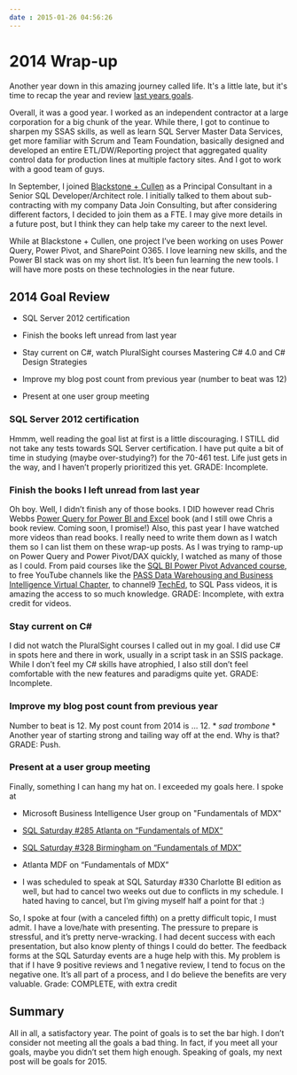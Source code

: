 ```yaml
---
date : 2015-01-26 04:56:26
---
```

# 2014 Wrap-up

Another year down in this amazing journey called life. It's a little late, but it's time to recap the year and review [last years goals](/blog/2014/2/3/wrapping-up-late-2013).

Overall, it was a good year. I worked as an independent contractor at a large corporation for a big chunk of the year. While there, I got to continue to sharpen my SSAS skills, as well as learn SQL Server Master Data Services, get more familiar with Scrum and Team Foundation, basically designed and developed an entire ETL/DW/Reporting project that aggregated quality control data for production lines at multiple factory sites. And I got to work with a good team of guys.

In September, I joined [Blackstone + Cullen](http://www.blackstoneandcullen.com/) as a Principal Consultant in a Senior SQL Developer/Architect role. I initially talked to them about sub-contracting with my company Data Join Consulting, but after considering different factors, I decided to join them as a FTE. I may give more details in a future post, but I think they can help take my career to the next level.

While at Blackstone + Cullen, one project I’ve been working on uses Power Query, Power Pivot, and SharePoint O365. I love learning new skills, and the Power BI stack was on my short list. It’s been fun learning the new tools. I will have more posts on these technologies in the near future.

## 2014 Goal Review

- SQL Server 2012 certification

- Finish the books left unread from last year

- Stay current on C#, watch PluralSight courses Mastering C# 4.0 and C# Design Strategies

- Improve my blog post count from previous year (number to beat was 12)

- Present at one user group meeting

### SQL Server 2012 certification

Hmmm, well reading the goal list at first is a little discouraging. I STILL did not take any tests towards SQL Server certification. I have put quite a bit of time in studying (maybe over-studying?) for the 70-461 test. Life just gets in the way, and I haven’t properly prioritized this yet. GRADE: Incomplete.

### Finish the books I left unread from last year

Oh boy. Well, I didn’t finish any of those books. I DID however read Chris Webbs [Power Query for Power BI and Excel](http://www.apress.com/9781430266914) book (and I still owe Chris a book review. Coming soon, I promise!) Also, this past year I have watched more videos than read books. I really need to write them down as I watch them so I can list them on these wrap-up posts. As I was trying to ramp-up on Power Query and Power Pivot/DAX quickly, I watched as many of those as I could. From paid courses like the [SQL BI Power Pivot Advanced course](https://www.udemy.com/power-pivot-workshop-advanced/), to free YouTube channels like the [PASS Data Warehousing and Business Intelligence Virtual Chapter](https://www.youtube.com/channel/UCCCfvrqpqo4krycPTrQT4LA), to channel9 [TechEd](http://channel9.msdn.com/Events/TechEd/Europe/2014), to SQL Pass videos, it is amazing the access to so much knowledge. GRADE: Incomplete, with extra credit for videos.

### Stay current on C\#

I did not watch the PluralSight courses I called out in my goal. I did use C# in spots here and there in work, usually in a script task in an SSIS package. While I don’t feel my C# skills have atrophied, I also still don’t feel comfortable with the new features and paradigms quite yet. GRADE: Incomplete.

### Improve my blog post count from previous year

Number to beat is 12. My post count from 2014 is ... 12. * *sad trombone* * Another year of starting strong and tailing way off at the end. Why is that? GRADE: Push.

### Present at a user group meeting

Finally, something I can hang my hat on. I exceeded my goals here. I spoke at

- Microsoft Business Intelligence User group on "Fundamentals of MDX"

- [SQL Saturday #285 Atlanta on “Fundamentals of MDX”](https://www.sqlsaturday.com/viewsession.aspx?sat=285&amp;sessionid=20871)

- [SQL Saturday #328 Birmingham on “Fundamentals of MDX”](https://www.sqlsaturday.com/viewsession.aspx?sat=328&amp;sessionid=22234)

- Atlanta MDF on “Fundamentals of MDX”

- I was scheduled to speak at SQL Saturday #330 Charlotte BI edition as well, but had to cancel two weeks out due to conflicts in my schedule. I hated having to cancel, but I’m giving myself half a point for that :)

So, I spoke at four (with a canceled fifth) on a pretty difficult topic, I must admit. I have a love/hate with presenting. The pressure to prepare is stressful, and it’s pretty nerve-wracking. I had decent success with each presentation, but also know plenty of things I could do better. The feedback forms at the SQL Saturday events are a huge help with this. My problem is that if I have 9 positive reviews and 1 negative review, I tend to focus on the negative one. It’s all part of a process, and I do believe the benefits are very valuable. Grade: COMPLETE, with extra credit

## Summary

All in all, a satisfactory year. The point of goals is to set the bar high. I don’t consider not meeting all the goals a bad thing. In fact, if you meet all your goals, maybe you didn’t set them high enough. Speaking of goals, my next post will be goals for 2015.